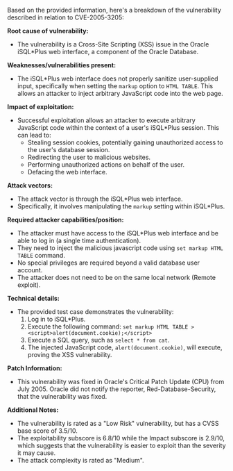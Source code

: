 Based on the provided information, here's a breakdown of the vulnerability described in relation to CVE-2005-3205:

**Root cause of vulnerability:**
- The vulnerability is a Cross-Site Scripting (XSS) issue in the Oracle iSQL*Plus web interface, a component of the Oracle Database.

**Weaknesses/vulnerabilities present:**
- The iSQL*Plus web interface does not properly sanitize user-supplied input, specifically when setting the `markup` option to `HTML TABLE`. This allows an attacker to inject arbitrary JavaScript code into the web page.

**Impact of exploitation:**
- Successful exploitation allows an attacker to execute arbitrary JavaScript code within the context of a user's iSQL*Plus session. This can lead to:
    - Stealing session cookies, potentially gaining unauthorized access to the user's database session.
    - Redirecting the user to malicious websites.
    - Performing unauthorized actions on behalf of the user.
    - Defacing the web interface.

**Attack vectors:**
- The attack vector is through the iSQL*Plus web interface.
- Specifically, it involves manipulating the `markup` setting within iSQL*Plus.

**Required attacker capabilities/position:**
- The attacker must have access to the iSQL*Plus web interface and be able to log in (a single time authentication).
- They need to inject the malicious javascript code using `set markup HTML TABLE` command.
- No special privileges are required beyond a valid database user account.
- The attacker does not need to be on the same local network (Remote exploit).

**Technical details:**
- The provided test case demonstrates the vulnerability:
  1. Log in to iSQL*Plus.
  2. Execute the following command: `set markup HTML TABLE ><script>alert(document.cookie);</script>`
  3. Execute a SQL query, such as `select * from cat`.
  4. The injected JavaScript code, `alert(document.cookie)`, will execute, proving the XSS vulnerability.

**Patch Information:**
- This vulnerability was fixed in Oracle's Critical Patch Update (CPU) from July 2005. Oracle did not notify the reporter, Red-Database-Security, that the vulnerability was fixed.

**Additional Notes:**
- The vulnerability is rated as a "Low Risk" vulnerability, but has a CVSS base score of 3.5/10.
- The exploitability subscore is 6.8/10 while the Impact subscore is 2.9/10, which suggests that the vulnerability is easier to exploit than the severity it may cause.
- The attack complexity is rated as "Medium".